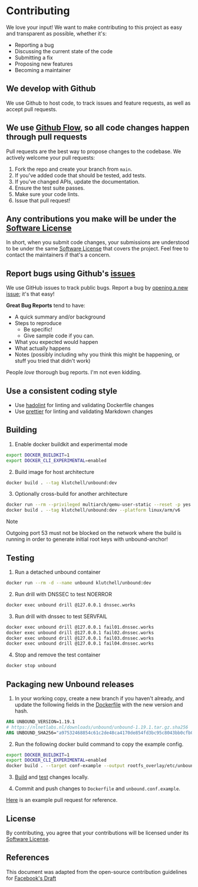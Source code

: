 # Contributing

We love your input! We want to make contributing to this project as easy and transparent as possible, whether it's:

- Reporting a bug
- Discussing the current state of the code
- Submitting a fix
- Proposing new features
- Becoming a maintainer

## We develop with Github

We use Github to host code, to track issues and feature requests, as well as accept pull requests.

## We use [Github Flow](https://guides.github.com/introduction/flow/index.html), so all code changes happen through pull requests

Pull requests are the best way to propose changes to the codebase. We actively welcome your pull requests:

1. Fork the repo and create your branch from `main`.
2. If you've added code that should be tested, add tests.
3. If you've changed APIs, update the documentation.
4. Ensure the test suite passes.
5. Make sure your code lints.
6. Issue that pull request!

## Any contributions you make will be under the [Software License](LICENSE.md)

In short, when you submit code changes, your submissions are understood to be under the same [Software License](LICENSE.md) that covers the project. Feel free to contact the maintainers if that's a concern.

## Report bugs using Github's [issues](https://github.com/klutchell/unbound-docker/issues)

We use GitHub issues to track public bugs. Report a bug by [opening a new issue](https://github.com/klutchell/unbound-docker/issues/new); it's that easy!

**Great Bug Reports** tend to have:

- A quick summary and/or background
- Steps to reproduce
  - Be specific!
  - Give sample code if you can.
- What you expected would happen
- What actually happens
- Notes (possibly including why you think this might be happening, or stuff you tried that didn't work)

People _love_ thorough bug reports. I'm not even kidding.

## Use a consistent coding style

- Use [hadolint](https://github.com/hadolint/hadolint) for linting and validating Dockerfile changes
- Use [prettier](https://prettier.io) for linting and validating Markdown changes

## Building

1. Enable docker buildkit and experimental mode

```bash
export DOCKER_BUILDKIT=1
export DOCKER_CLI_EXPERIMENTAL=enabled
```

2. Build image for host architecture

```bash
docker build . --tag klutchell/unbound:dev
```

3. Optionally cross-build for another architecture

```bash
docker run --rm --privileged multiarch/qemu-user-static --reset -p yes
docker build . --tag klutchell/unbound:dev --platform linux/arm/v6
```

> [!NOTE]
> Outgoing port 53 must not be blocked on the network where the build is running
> in order to generate initial root keys with unbound-anchor!

## Testing

1. Run a detached unbound container

```bash
docker run --rm -d --name unbound klutchell/unbound:dev
```

2. Run drill with DNSSEC to test NOERROR

```bash
docker exec unbound drill @127.0.0.1 dnssec.works
```

3. Run drill with dnssec to test SERVFAIL

```bash
docker exec unbound drill @127.0.0.1 fail01.dnssec.works
docker exec unbound drill @127.0.0.1 fail02.dnssec.works
docker exec unbound drill @127.0.0.1 fail03.dnssec.works
docker exec unbound drill @127.0.0.1 fail04.dnssec.works
```

4. Stop and remove the test container

```bash
docker stop unbound
```

## Packaging new Unbound releases

1. In your working copy, create a new branch if you haven't already, and update the following fields in the [Dockerfile](Dockerfile) with the new version and hash.

```dockerfile
ARG UNBOUND_VERSION=1.19.1
# https://nlnetlabs.nl/downloads/unbound/unbound-1.19.1.tar.gz.sha256
ARG UNBOUND_SHA256="a97532468854c61c2de48ca4170de854fd3bc95c8043bb0cfb0fe26605966624"
```

2. Run the following docker build command to copy the example config.

```bash
export DOCKER_BUILDKIT=1
export DOCKER_CLI_EXPERIMENTAL=enabled
docker build . --target conf-example --output rootfs_overlay/etc/unbound/
```

3. [Build](#building) and [test](#testing) changes locally.

4. Commit and push changes to `Dockerfile` and `unbound.conf.example`.

[Here](https://github.com/klutchell/unbound-docker/pull/235) is an example pull request for reference.

## License

By contributing, you agree that your contributions will be licensed under its [Software License](LICENSE.md).

## References

This document was adapted from the open-source contribution guidelines for [Facebook's Draft](https://github.com/facebook/draft-js)
